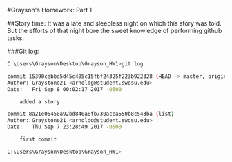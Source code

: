 #Grayson's Homework: Part 1

##Story time: It was a late and sleepless night on which this story was told.
But the efforts of that night bore the sweet knowledge of performing github tasks.

###Git log:
```sh
C:\Users\Grayson\Desktop\Grayson_HW1>git log
```
```sh
commit 15390cebbd5d45c405c15fbf24325f223b922328 (HEAD -> master, origin/master)
Author: Graystone21 <arnoldg@student.swosu.edu>
Date:   Fri Sep 8 00:02:17 2017 -0500

    added a story

commit 8a21e06458a92bd840a8fb730acea550b8c543ba (list)
Author: Graystone21 <arnoldg@student.swosu.edu>
Date:   Thu Sep 7 23:28:49 2017 -0500

    first commit

C:\Users\Grayson\Desktop\Grayson_HW1>
```